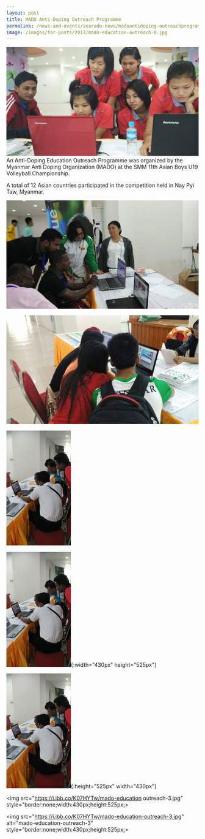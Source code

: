 ```yaml
---
layout: post
title: MADO Anti-Doping Outreach Programme
permalink: /news-and-events/searado-news/madoantidoping-outreachprogramme
image: /images/for-posts/2017/mado-education-outreach-0.jpg
---
```

![MADO Anti Doping Education Outreach Programme](/images/for-posts/2017/mado-education-outreach-0.jpg)
An Anti-Doping Education Outreach Programme was organized by the Myanmar Anti Doping Organization (MADO) at the SMM 11th Asian Boys U19 Volleyball Championship.

A total of 12 Asian countries participated in the competition held in Nay Pyi Taw, Myanmar.

![MADO Anti Doping Education Outreach Programme](/images/for-posts/2017/mado-education-outreach-1.jpg)

![MADO Anti Doping Education Outreach Programme](/images/for-posts/2017/mado-education-outreach-2.jpg)

![MADO Anti Doping Education Outreach Programme](/images/for-posts/2017/mado-education-outreach-3.jpg)

![MADO Anti Doping Education Outreach Programme](/images/for-posts/2017/mado-education-outreach-3.jpg){:width="430px" height="525px"}

![MADO Anti Doping Education Outreach Programme](/images/for-posts/2017/mado-education-outreach-3.jpg){:height="525px" width="430px"}

<a><img src="https://i.ibb.co/K07HYTw/mado-education outreach-3.jpg" style="border:none;width:430px;height:525px;></a>

<a><img src="https://i.ibb.co/K07HYTw/mado-education-outreach-3.jpg" alt="mado-education-outreach-3" style="border:none;width:430px;height:525px;></a>
